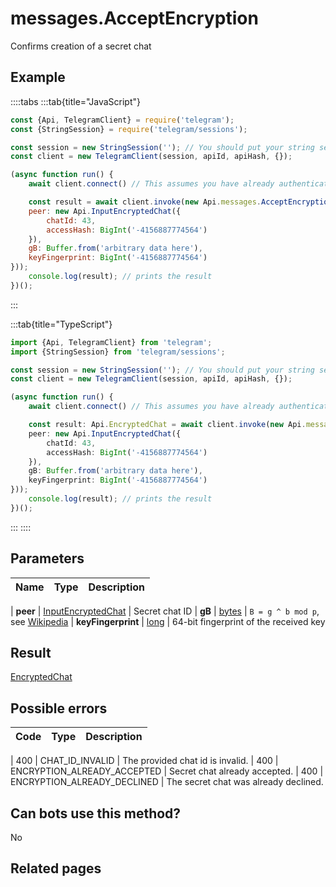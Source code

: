 # messages.AcceptEncryption

Confirms creation of a secret chat



## Example

::::tabs
:::tab{title="JavaScript"}
```js
const {Api, TelegramClient} = require('telegram');
const {StringSession} = require('telegram/sessions');

const session = new StringSession(''); // You should put your string session here
const client = new TelegramClient(session, apiId, apiHash, {});

(async function run() {
    await client.connect() // This assumes you have already authenticated with .start()

    const result = await client.invoke(new Api.messages.AcceptEncryption({
    peer: new Api.InputEncryptedChat({
        chatId: 43,
        accessHash: BigInt('-4156887774564')
    }),
    gB: Buffer.from('arbitrary data here'),
    keyFingerprint: BigInt('-4156887774564')
}));
    console.log(result); // prints the result
})();
```
:::

:::tab{title="TypeScript"}
```ts
import {Api, TelegramClient} from 'telegram';
import {StringSession} from 'telegram/sessions';

const session = new StringSession(''); // You should put your string session here
const client = new TelegramClient(session, apiId, apiHash, {});

(async function run() {
    await client.connect() // This assumes you have already authenticated with .start()

    const result: Api.EncryptedChat = await client.invoke(new Api.messages.AcceptEncryption({
    peer: new Api.InputEncryptedChat({
        chatId: 43,
        accessHash: BigInt('-4156887774564')
    }),
    gB: Buffer.from('arbitrary data here'),
    keyFingerprint: BigInt('-4156887774564')
}));
    console.log(result); // prints the result
})();
```
:::
::::



## Parameters

| Name | Type | Description |
| :--: | ---- | ----------- |

| **peer** | [InputEncryptedChat](https://core.telegram.org/type/InputEncryptedChat) | Secret chat ID 
| **gB** | [bytes](https://core.telegram.org/type/bytes) | `B = g ^ b mod p`, see [Wikipedia](https://en.wikipedia.org/wiki/Diffie%E2%80%93Hellman_key_exchange) 
| **keyFingerprint** | [long](https://core.telegram.org/type/long) | 64-bit fingerprint of the received key 


## Result

[EncryptedChat](https://core.telegram.org/type/EncryptedChat)



## Possible errors

| Code | Type | Description |
| :--: | ---- | ----------- |

| 400 | CHAT\_ID\_INVALID | The provided chat id is invalid. 
| 400 | ENCRYPTION\_ALREADY\_ACCEPTED | Secret chat already accepted. 
| 400 | ENCRYPTION\_ALREADY\_DECLINED | The secret chat was already declined. 


## Can bots use this method?

No

## Related pages


